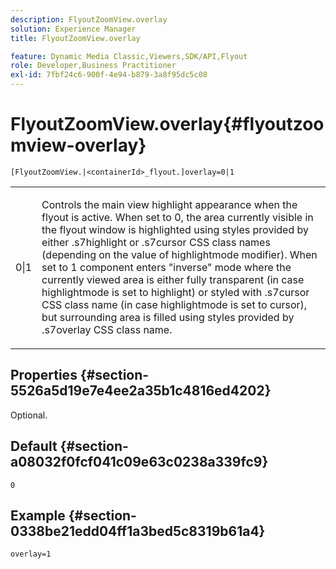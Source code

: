 ```yaml
---
description: FlyoutZoomView.overlay
solution: Experience Manager
title: FlyoutZoomView.overlay

feature: Dynamic Media Classic,Viewers,SDK/API,Flyout
role: Developer,Business Practitioner
exl-id: 7fbf24c6-900f-4e94-b879-3a8f95dc5c08
---
```

# FlyoutZoomView.overlay{#flyoutzoomview-overlay}

`[FlyoutZoomView.|<containerId>_flyout.]overlay=0|1`

<table id="table_D052090D052D4273B37872C0C7E09E4B"> 
 <tbody> 
  <tr> 
   <td colname="col1"> <p><span class="codeph"> 0|1</span> </p> </td> 
   <td colname="col2"> <p> Controls the main view highlight appearance when the flyout is active. When set to <span class="codeph"> 0</span>, the area currently visible in the flyout window is highlighted using styles provided by either <span class="codeph"> .s7highlight</span> or <span class="codeph"> .s7cursor</span> CSS class names (depending on the value of <span class="codeph"> highlightmode</span> modifier). When set to <span class="codeph"> 1</span> component enters "inverse" mode where the currently viewed area is either fully transparent (in case <span class="codeph"> highlightmode</span> is set to <span class="codeph"> highlight</span>) or styled with <span class="codeph"> .s7cursor</span> CSS class name (in case <span class="codeph"> highlightmode</span> is set to <span class="codeph"> cursor</span>), but surrounding area is filled using styles provided by <span class="codeph"> .s7overlay</span> CSS class name. </p> </td> 
  </tr> 
 </tbody> 
</table>

## Properties {#section-5526a5d19e7e4ee2a35b1c4816ed4202}

Optional.

## Default {#section-a08032f0fcf041c09e63c0238a339fc9}

`0`

## Example {#section-0338be21edd04ff1a3bed5c8319b61a4}

`overlay=1`
